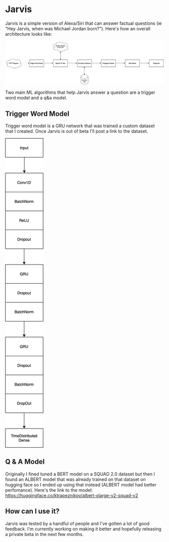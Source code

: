 # Jarvis

Jarvis is a simple version of Alexa/Siri that can answer factual questions (ie "Hey Jarvis, when was Michael Jordan born?"). Here's how an overall architecture looks like:

![jarvis-architecture](jarvis_architecture.png)

Two main ML algorithms that help Jarvis answer a question are a trigger word model and a q&a model.

## Trigger Word Model

Trigger word model is a GRU network that was trained a custom dataset that I created. Once Jarvis is out of beta I'll post a link to the dataset.

![jarvis-trigger-word-model](jarvis_trigger_word_model.png)

## Q & A Model

Originally I fined tuned a BERT model on a SQUAD 2.0 dataset but then I found an ALBERT model that was already trained on that dataset on hugging face so I ended up using that instead (ALBERT model had better perfomance). Here's the link to the model: https://huggingface.co/ktrapeznikov/albert-xlarge-v2-squad-v2

## How can I use it?

Jarvis was tested by a handful of people and I've gotten a lot of good feedback. I'm currently working on making it better and hopefully releasing a private beta in the next few months.
